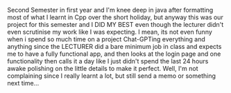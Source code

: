 Second Semester in first year and I'm knee deep in java after formatting most of what I learnt in Cpp over the short holiday, but anyway this was our project for this semester and I DID MY BEST even though the lecturer didn't even scrutinise my work like I was expecting. I mean, its not even funny when i spend so much time on a project Chat-GPTing everything and anything since the LECTURER did a bare minimum job in class and expects me to have a fully functional app, and then looks at the login page and one functionality then calls it a day like I just didn't spend the last 24 hours awake polishing on the little details to make it perfect.
Well, I'm not complaining since I really learnt a lot, but still send a memo or something next time...
